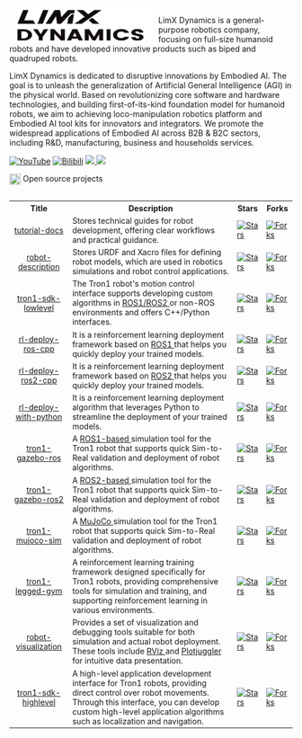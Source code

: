 <img src="doc/logo.png" width="255" height="64" style="float: left; margin-right: 10px;">

LimX Dynamics is a general-purpose robotics company, focusing on full-size humanoid robots and have developed innovative products such as biped and quadruped robots.

LimX Dynamics is dedicated to disruptive innovations by Embodied AI. The goal is to unleash the generalization of Artificial General Intelligence (AGI) in the physical world. Based on revolutionizing core software and hardware technologies, and building first-of-its-kind foundation model for humanoid robots, we aim to achieving loco-manipulation robotics platform and Embodied AI tool kits for innovators and integrators. We promote the widespread applications of Embodied AI across B2B & B2C sectors, including R&D, manufacturing, business and households services. 

[![YouTube](https://img.shields.io/badge/YouTube-ff0000?style=flat&logo=youtube&logoColor=white)](https://www.youtube.com/@LimXDynamics/featured)
[![Bilibili](https://img.shields.io/badge/-bilibili-ff69b4?style=flat&labelColor=ff69b4&logo=bilibili&logoColor=white)](https://space.bilibili.com/1172054289)
<a href="https://github.com/limxdynamics">
<img src="https://badges.strrl.dev/years/limxdynamics?style=flat-square&logo=github">
</a>
<a href="https://github.com/limxdynamics?tab=repositories">
<img src="https://badges.strrl.dev/repos/limxdynamics?style=flat-square&logo=github">
</a>


<table><tbody>

<div>
    <img src="https://149753425.v2.pressablecdn.com/wp-content/uploads/2009/06/osi_symbol_100X100_0.png" width="20" height="20" style="display:inline-block; vertical-align:top;">
    <span style="display:inline-block; vertical-align:top;">Open source projects</span> 
</div>

<!-- <tr><td colspan="1" rowspan="4"> -->

<table class="table table-striped table-bordered table-vcenter"/>
    <tbody>
    <tr><th> Title </th> <th>Description</th> <th>Stars</th> <th>Forks</th></tr>
    <tr>
        <td align="center" ><a href="https://github.com/limxdynamics/tutorial-docs"> tutorial-docs </a></td>
        <td> Stores technical guides for robot development, offering clear workflows and practical guidance. </td>
        <td><a href="https://github.com/limxdynamics/tutorial-docs"><img alt="Stars" src="https://img.shields.io/github/stars/limxdynamics/tutorial-docs?style=flat-square"/></a></td>
        <td><a href="https://github.com/limxdynamics/tutorial-docs"><img alt="Forks" src="https://img.shields.io/github/forks/limxdynamics/tutorial-docs?style=flat-square"/></a></td>
    </tr>
    <tr>
        <td align="center" ><a href="https://github.com/limxdynamics/robot-description"> robot-description </a></td>
        <td> Stores URDF and Xacro files for defining robot models, which are used in robotics simulations and robot control applications. </td>
        <td><a href="https://github.com/limxdynamics/robot-description"><img alt="Stars" src="https://img.shields.io/github/stars/limxdynamics/robot-description?style=flat-square"/></a></td>
        <td><a href="https://github.com/limxdynamics/robot-description"><img alt="Forks" src="https://img.shields.io/github/forks/limxdynamics/robot-description?style=flat-square"/></a></td>
    </tr>
    <tr>
        <td align="center" ><a href="https://github.com/limxdynamics/pointfoot-sdk-lowlevel"> tron1-sdk-lowlevel </a></td>
        <td> The Tron1 robot's motion control interface supports developing custom algorithms in <a href="https://www.ros.org"> ROS1/ROS2 </a> or non-ROS environments and offers C++/Python interfaces. </td>
        <td><a href="https://github.com/limxdynamics/pointfoot-sdk-lowlevel"><img alt="Stars" src="https://img.shields.io/github/stars/limxdynamics/pointfoot-sdk-lowlevel?style=flat-square"/></a></td>
        <td><a href="https://github.com/limxdynamics/pointfoot-sdk-lowlevel"><img alt="Forks" src="https://img.shields.io/github/forks/limxdynamics/pointfoot-sdk-lowlevel?style=flat-square"/></a></td>
    </tr>
    <tr>
        <td align="center" ><a href="https://github.com/limxdynamics/rl-deploy-ros-cpp"> rl-deploy-ros-cpp </a></td>
        <td> It is a reinforcement learning deployment framework based on <a href="https://www.ros.org"> ROS1 </a> that helps you quickly deploy your trained models. </td>
        <td><a href="https://github.com/limxdynamics/rl-deploy-ros-cpp"><img alt="Stars" src="https://img.shields.io/github/stars/limxdynamics/rl-deploy-ros-cpp?style=flat-square"/></a></td>
        <td><a href="https://github.com/limxdynamics/rl-deploy-ros-cpp"><img alt="Forks" src="https://img.shields.io/github/forks/limxdynamics/rl-deploy-ros-cpp?style=flat-square"/></a></td>
    </tr>
    <tr>
        <td align="center" ><a href="https://github.com/limxdynamics/rl-deploy-ros2-cpp"> rl-deploy-ros2-cpp </a></td>
        <td> It is a reinforcement learning deployment framework based on <a href="https://www.ros.org"> ROS2 </a> that helps you quickly deploy your trained models. </td>
        <td><a href="https://github.com/limxdynamics/rl-deploy-ros2-cpp"><img alt="Stars" src="https://img.shields.io/github/stars/limxdynamics/rl-deploy-ros2-cpp?style=flat-square"/></a></td>
        <td><a href="https://github.com/limxdynamics/rl-deploy-ros2-cpp"><img alt="Forks" src="https://img.shields.io/github/forks/limxdynamics/rl-deploy-ros2-cpp?style=flat-square"/></a></td>
    </tr>
    <tr>
        <td align="center" ><a href="https://github.com/limxdynamics/rl-deploy-with-python"> rl-deploy-with-python </a></td>
        <td> It is a reinforcement learning deployment algorithm that leverages Python to streamline the deployment of your trained models. </td>
        <td><a href="https://github.com/limxdynamics/rl-deploy-with-python"><img alt="Stars" src="https://img.shields.io/github/stars/limxdynamics/rl-deploy-with-python?style=flat-square"/></a></td>
        <td><a href="https://github.com/limxdynamics/rl-deploy-with-python"><img alt="Forks" src="https://img.shields.io/github/forks/limxdynamics/rl-deploy-with-python?style=flat-square"/></a></td>
    </tr>
    <tr>
        <td align="center" ><a href="https://github.com/limxdynamics/pointfoot-gazebo-ros"> tron1-gazebo-ros </a></td>
        <td> A <a href="https://www.ros.org"> ROS1-based </a> simulation tool for the Tron1 robot that supports quick Sim-to-Real validation and deployment of robot algorithms. </td>
        <td><a href="https://github.com/limxdynamics/pointfoot-gazebo-ros"><img alt="Stars" src="https://img.shields.io/github/stars/limxdynamics/pointfoot-gazebo-ros?style=flat-square"/></a></td>
        <td><a href="https://github.com/limxdynamics/pointfoot-gazebo-ros"><img alt="Forks" src="https://img.shields.io/github/forks/limxdynamics/pointfoot-gazebo-ros?style=flat-square"/></a></td>
    </tr>
    <tr>
        <td align="center" ><a href="https://github.com/limxdynamics/pointfoot-gazebo-ros2"> tron1-gazebo-ros2 </a></td>
        <td> A <a href="https://www.ros.org"> ROS2-based </a> simulation tool for the Tron1 robot that supports quick Sim-to-Real validation and deployment of robot algorithms. </td>
        <td><a href="https://github.com/limxdynamics/pointfoot-gazebo-ros2"><img alt="Stars" src="https://img.shields.io/github/stars/limxdynamics/pointfoot-gazebo-ros2?style=flat-square"/></a></td>
        <td><a href="https://github.com/limxdynamics/pointfoot-gazebo-ros2"><img alt="Forks" src="https://img.shields.io/github/forks/limxdynamics/pointfoot-gazebo-ros2?style=flat-square"/></a></td>
    </tr>
    <tr>
        <td align="center" ><a href="https://github.com/limxdynamics/pointfoot-mujoco-sim.git"> tron1-mujoco-sim </a></td>
        <td> A <a href="https://mujoco.org"> MuJoCo </a> simulation tool for the Tron1 robot that supports quick Sim-to-Real validation and deployment of robot algorithms. </td>
        <td><a href="https://github.com/limxdynamics/pointfoot-mujoco-sim.git"><img alt="Stars" src="https://img.shields.io/github/stars/limxdynamics/pointfoot-mujoco-sim?style=flat-square"/></a></td>
        <td><a href="https://github.com/limxdynamics/pointfoot-mujoco-sim.git"><img alt="Forks" src="https://img.shields.io/github/forks/limxdynamics/pointfoot-mujoco-sim?style=flat-square"/></a></td>
    </tr>
    <tr>
        <td align="center" ><a href="https://github.com/limxdynamics/pointfoot-legged-gym"> tron1-legged-gym </a></td>
        <td> A reinforcement learning training framework designed specifically for Tron1 robots, 
        providing comprehensive tools for simulation and training, and supporting reinforcement learning in various environments. </td>
        <td><a href="https://github.com/limxdynamics/pointfoot-legged-gym"><img alt="Stars" src="https://img.shields.io/github/stars/limxdynamics/pointfoot-legged-gym?style=flat-square"/></a></td>
        <td><a href="https://github.com/limxdynamics/pointfoot-legged-gym"><img alt="Forks" src="https://img.shields.io/github/forks/limxdynamics/pointfoot-legged-gym?style=flat-square"/></a></td>
    </tr>
    <tr>
        <td align="center" ><a href="https://github.com/limxdynamics/robot-visualization"> robot-visualization </a></td>
        <td> Provides a set of visualization and debugging tools suitable for both simulation and actual robot deployment. 
        These tools include <a href="https://wiki.ros.org/rviz"> RViz </a> and <a href="https://plotjuggler.io"> Plotjuggler </a> for intuitive data presentation. </td>
        <td><a href="https://github.com/limxdynamics/robot-visualization"><img alt="Stars" src="https://img.shields.io/github/stars/limxdynamics/robot-visualization?style=flat-square"/></a></td>
        <td><a href="https://github.com/limxdynamics/robot-visualization"><img alt="Forks" src="https://img.shields.io/github/forks/limxdynamics/robot-visualization?style=flat-square"/></a></td>
    </tr>
    <tr>
        <td align="center" ><a href="https://github.com/limxdynamics/pointfoot-sdk-highlevel"> tron1-sdk-highlevel </a></td>
        <td> A high-level application development interface for Tron1 robots, providing direct control over robot movements. 
        Through this interface, you can develop custom high-level application algorithms such as localization and navigation. </td>
        <td><a href="https://github.com/limxdynamics/pointfoot-sdk-highlevel"><img alt="Stars" src="https://img.shields.io/github/stars/limxdynamics/pointfoot-sdk-highlevel?style=flat-square"/></a></td>
        <td><a href="https://github.com/limxdynamics/pointfoot-sdk-highlevel"><img alt="Forks" src="https://img.shields.io/github/forks/limxdynamics/pointfoot-sdk-highlevel?style=flat-square"/></a></td>
    </tr>
    </tbody>
</table>
